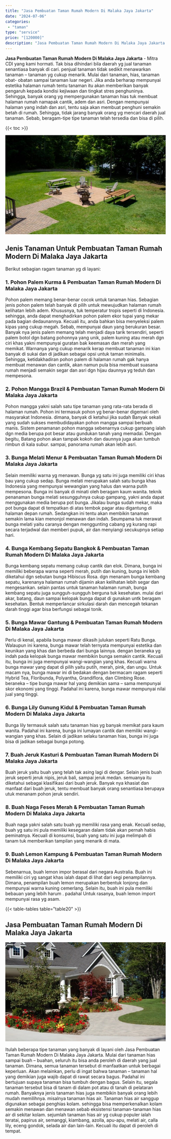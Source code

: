 ```yaml
---
title: "Jasa Pembuatan Taman Rumah Modern Di Malaka Jaya Jakarta"
date: "2024-07-06"
categories:
 - "taman"
type: "service"
price: "[120000]"
description: "Jasa Pembuatan Taman Rumah Modern Di Malaka Jaya Jakarta. Itulah beberapa tipe tanaman yang banyak di layani oleh Jasa Pembuatan Taman Rumah Modern Di Malaka J..."
---
```


**Jasa Pembuatan Taman Rumah Modern Di Malaka Jaya Jakarta** - Mitra CDI yang kami hormati. Tak bisa dihindari bila daerah yg jual tanaman senantiasa banyak di cari. penjual tanaman tidak sedikit menawarkan tanaman – tanaman yg cukup menarik. Mulai dari tanaman, hias, tanaman obat- obatan sampai tanaman luar negeri. Jika anda berharap mempunyai estetika halaman rumah tentu tanaman itu akan memberikan banyak pengaruh kepada kondisi kejiwaan dan tingkat stres penghuninya. Sehingga, banyak orang yg mempergunakan tanaman hias tuk membuat halaman rumah namapak cantik, adem dan asri. Dengan mempunyai halaman yang indah dan asri, tentu saja akan membuat penghuni semakin betah di rumah. Sehingga, tidak jarang banyak orang yg mencari daerah jual tanaman. Sebab, beragam-tipe tipe tanaman telah tersedia dan bisa di pilih.

{{< toc >}}

![Jasa Pembuatan Taman Rumah Modern Di Malaka Jaya Jakarta](/images/taman/taman650x400-37.jpg)

## Jenis Tanaman Untuk Pembuatan Taman Rumah Modern Di Malaka Jaya Jakarta

Berikut sebagian ragam tanaman yg di layani:

### 1\. Pohon Palem Kurma & Pembuatan Taman Rumah Modern Di Malaka Jaya Jakarta

Pohon palem memang benar-benar cocok untuk tanaman hias. Sebagian jenis pohon palem telah banyak di pilih untuk mewujudkan halaman rumah kelihatan lebih adem. Khususnya, tuk temperatur tropis seperti di Indonesia. sehingga, anda dapat menghadirkan pohon palem ekor tupai yang mekar pada bagian dedaunannya. Kecuali itu, anda bahkan bisa menyeleksi palem kipas yang cukup megah. Sebab, mempunyai daun yang berukuran besar. Banyak nya jenis palem memang telah menjadi daya tarik tersendiri, seperti palem botol dgn batang pohonnya yang unik, palem kuning atau merah dgn ciri khas yakni mempunyai guratan bak keemasan dan merah yang memikat. Warnanya yang cukup menarik kerap membuat tanaman ini kian banyak di sukai dan di jadikan sebagai opsi untuk taman minimalis. Sehingga, ketidakhadiran pohon palem di halaman rumah gak hanya membuat menawan dan cantik, akan namun pula bisa membuat suasana rumah menjadi semakin segar dan asri dgn hijau daunnya yg teduh dan mempesona.

### 2\. Pohon Mangga Brazil & Pembuatan Taman Rumah Modern Di Malaka Jaya Jakarta

Pohon mangga yakni salah satu tipe tanaman yang rata-rata berada di halaman rumah. Pohon ini termasuk pohon yg benar-benar digemari oleh masyarakat Indonesia. dimana, banyak di ketahui jika sudah Banyak sekali yang sudah sukses membudidayakan pohon mangga sampai berbuah manis. Sistem penamanan pohon mangga sebenarnya cukup gampang ialah dgn media berupa pot besar atau gundukan tanah yang memadai. Dengan begitu, Batang pohon akan tampak kokoh dan daunnya juga akan tumbuh rimbun di kala subur. sampai, panorama rumah akan lebih asri.

### 3\. Bunga Melati Menur & Pembuatan Taman Rumah Modern Di Malaka Jaya Jakarta

Selain memiliki warna yg menawan. Bunga yg satu ini juga memiliki ciri khas bau yang cukup sedap. Bunga melati merupakan salah satu bunga khas Indonesia yang mempunyai wewangian yang halus dan warna putih mempesona. Bunga ini banyak di minati oleh beragam kaum wanita. teknik penanaman bunga melati sesungguhnya cukup gampang, yakni anda dapat menggunakan media berupa pot bunga. Jikalau bunga sudah mekar, maka pot bunga dapat di tempatkan di atas tembok pagar atau digantung di halaman depan rumah. Sedangkan ini tentu akan membikin tanaman semakin lama kian menonjol menawan dan indah. Seumpama tuk merawat bunga melati yaitu caranya dengan menggunting cabang yg kurang rapi secara terjadwal dan memberi pupuk, air dan menyiangi secukupnya setiap hari.

### 4\. Bunga Kembang Sepatu Bangkok & Pembuatan Taman Rumah Modern Di Malaka Jaya Jakarta

Bunga kembang sepatu memang cukup cantik dan elok. Dimana, bunga ini memiliki beberapa warna seperti merah, putih dan kuning, bunga ini lebih diketahui dgn sebutan bunga Hibiscus Rosa. dgn menanam bunga kembang sepatu, karenanya halaman rumah dijamin akan kelihatan lebih segar dan mengesankan. selain pantas untuk tanaman halaman rumah, bunga kembang sepatu juga sungguh-sungguh berguna tuk kesehatan. mulai dari akar, batang, daun sampai kelopak bunga dapat di gunakan untk beragam kesehatan. Bentuk memperlancar sirkulasi darah dan mencegah tekanan darah tinggi agar bisa berfungsi sebagai tonik.

### 5\. Bunga Mawar Gantung & Pembuatan Taman Rumah Modern Di Malaka Jaya Jakarta

Perlu di kenal, apabila bunga mawar dikasih julukan seperti Ratu Bunga. Walaupun ini karena, bunga mawar telah ternyata mempunyai estetika dan keunikan yang khas dan berbeda dari bunga lainnya. dengan beraneka yg indah pada kelopak bunga mawar membikin bunga semakin cantik. Kecuali itu, bunga ini juga mempunyai wangi-wangian yang khas. Kecuali warna bunga mawar yang dapat di pilih yaitu putih, merah, pink, dan ungu. Untuk macam nya, bunga mawar ini di bedakan dengan bermacam ragam seperti Hybrid Tea, Floribunda, Polyantha, Grandiflora, dan Climbing Rose. beraneka – tipe bunga mawar hal yang demikian sama – sama mempunyai skor ekonomi yang tinggi. Padahal ini karena, bunga mawar mempunyai nilai jual yang tinggi.

### 6\. Bunga Lily Gunung Kidul & Pembuatan Taman Rumah Modern Di Malaka Jaya Jakarta

Bunga lily termasuk salah satu tanaman hias yg banyak memikat para kaum wanita. Padahal ini karena, bunga ini lumayan cantik dan memiliki wangi-wangian yang khas. Selain di jadikan selaku tanaman hias, bunga ini juga bisa di jadikan sebagai bunga potong.

### 7\. Buah Jeruk Kasturi & Pembuatan Taman Rumah Modern Di Malaka Jaya Jakarta

Buah jeruk yaitu buah yang telah tak asing lagi di dengar. Selain jenis buah jeruk seperti jeruk nipis, jeruk bali, sampai jeruk medan. semuanya itu diketahui sebagai klasifikasi dari buah jeruk. Banyak nya khasiat dan manfaat dari buah jeruk, tentu membuat banyak orang senantiasa berupaya utuk menanam pohon jeruk sendiri.

### 8\. Buah Naga Feses Merah & Pembuatan Taman Rumah Modern Di Malaka Jaya Jakarta

Buah naga yakni salah satu buah yg memiliki rasa yang enak. Kecuali sedap, buah yg satu ini pula memiliki kesegaran dalam tidak akan pernah habis peminatnya. Kecuali di konsumsi, buah yang satu ini juga melimpah di tanam tuk memberikan tampilan yang menarik di mata.

### 9\. Buah Lemon Kampung & Pembuatan Taman Rumah Modern Di Malaka Jaya Jakarta

Sebenarnua, buah lemon impor berasal dari negara Australia. Buah ini memiliki ciri yg sangat khas ialah dapat di lihat dari segi penampilannya. Dimana, penampilan buah lemon merupakan berbentuk lonjong dan mempunyai warna kuning cemerlang. Selain itu, buah ini pula memiliki bebauan yang lebih harum . padahal Untuk rasanya, buah lemon import mempunyai rasa yg asam.

{{< table-tables table="table20" >}}

## Jasa Pembuatan Taman Rumah Modern Di Malaka Jaya Jakarta

![Jasa Pembuatan Taman Rumah Modern Di Malaka Jaya Jakarta](/images/taman/taman650x400-18.jpg)

Itulah beberapa tipe tanaman yang banyak di layani oleh Jasa Pembuatan Taman Rumah Modern Di Malaka Jaya Jakarta. Mulai dari tanaman hias sampai buah – buahan, seluruh itu bisa anda peroleh di daerah yang jual tanaman. Dimana, semua tanaman tersebut di manfaatkan untuk berbagai keperluan. Akan melainkan, perlu di ingat bahwa tanaman – tanaman hal yang demikian juga wajib dapat di rawat secara bagus. Padahal ini bertujuan supaya tanaman bisa tumbuh dengan bagus. Selain itu, segala tanaman tersebut bisa di tanam di dalam pot atau di tanah di pelataran rumah. Banyaknya jenis tanaman hias juga membikin banyak orang lebih mudah memilihnya. misalnya tanaman hias air. Tanaman hias air sanggup digunakan sebagai penghias kolam. sehingga bisa memperkenalkan kolam semakin menawan dan menawan sebab eksistensi tanaman-tanaman hias air di sekitar kolam. sejumlah tanaman hias air yg cukup populer ialah teratai, papirus air, semanggi, kiambang, azolla, apu-apu, melati air, calla lily, eceng gondok, selada air dan lain-lain. Kecuali itu dapat di peroleh di tempat.
